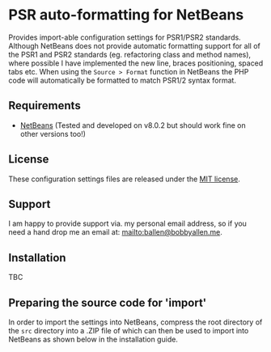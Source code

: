 # PSR auto-formatting for NetBeans

Provides import-able configuration settings for PSR1/PSR2 standards. Although NetBeans does not provide automatic formatting support for all of the PSR1 and PSR2 standards (eg. refactoring class and method names), where possible I have implemented the new line, braces positioning, spaced tabs etc. When using the ```Source > Format``` function in NetBeans the PHP code will automatically be formatted to match PSR1/2 syntax format.

## Requirements

* [NetBeans](https://netbeans.org/) (Tested and developed on v8.0.2 but should work fine on other versions too!)

## License

These configuration settings files are released under the [MIT license](LICENSE).

## Support

I am happy to provide support via. my personal email address, so if you need a hand drop me an email at: [mailto:ballen@bobbyallen.me](ballen@bobbyallen.me).

## Installation

TBC

## Preparing the source code for 'import'

In order to import the settings into NetBeans, compress the root directory of the ```src``` directory into a .ZIP file of which can then be used to import into NetBeans as shown below in the installation guide.

